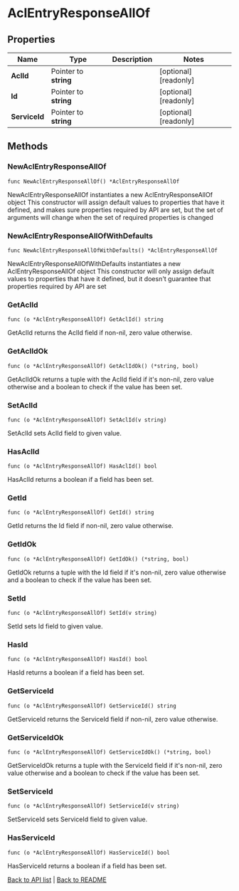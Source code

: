 # AclEntryResponseAllOf

## Properties

Name | Type | Description | Notes
------------ | ------------- | ------------- | -------------
**AclId** | Pointer to **string** |  | [optional] [readonly] 
**Id** | Pointer to **string** |  | [optional] [readonly] 
**ServiceId** | Pointer to **string** |  | [optional] [readonly] 

## Methods

### NewAclEntryResponseAllOf

`func NewAclEntryResponseAllOf() *AclEntryResponseAllOf`

NewAclEntryResponseAllOf instantiates a new AclEntryResponseAllOf object
This constructor will assign default values to properties that have it defined,
and makes sure properties required by API are set, but the set of arguments
will change when the set of required properties is changed

### NewAclEntryResponseAllOfWithDefaults

`func NewAclEntryResponseAllOfWithDefaults() *AclEntryResponseAllOf`

NewAclEntryResponseAllOfWithDefaults instantiates a new AclEntryResponseAllOf object
This constructor will only assign default values to properties that have it defined,
but it doesn't guarantee that properties required by API are set

### GetAclId

`func (o *AclEntryResponseAllOf) GetAclId() string`

GetAclId returns the AclId field if non-nil, zero value otherwise.

### GetAclIdOk

`func (o *AclEntryResponseAllOf) GetAclIdOk() (*string, bool)`

GetAclIdOk returns a tuple with the AclId field if it's non-nil, zero value otherwise
and a boolean to check if the value has been set.

### SetAclId

`func (o *AclEntryResponseAllOf) SetAclId(v string)`

SetAclId sets AclId field to given value.

### HasAclId

`func (o *AclEntryResponseAllOf) HasAclId() bool`

HasAclId returns a boolean if a field has been set.

### GetId

`func (o *AclEntryResponseAllOf) GetId() string`

GetId returns the Id field if non-nil, zero value otherwise.

### GetIdOk

`func (o *AclEntryResponseAllOf) GetIdOk() (*string, bool)`

GetIdOk returns a tuple with the Id field if it's non-nil, zero value otherwise
and a boolean to check if the value has been set.

### SetId

`func (o *AclEntryResponseAllOf) SetId(v string)`

SetId sets Id field to given value.

### HasId

`func (o *AclEntryResponseAllOf) HasId() bool`

HasId returns a boolean if a field has been set.

### GetServiceId

`func (o *AclEntryResponseAllOf) GetServiceId() string`

GetServiceId returns the ServiceId field if non-nil, zero value otherwise.

### GetServiceIdOk

`func (o *AclEntryResponseAllOf) GetServiceIdOk() (*string, bool)`

GetServiceIdOk returns a tuple with the ServiceId field if it's non-nil, zero value otherwise
and a boolean to check if the value has been set.

### SetServiceId

`func (o *AclEntryResponseAllOf) SetServiceId(v string)`

SetServiceId sets ServiceId field to given value.

### HasServiceId

`func (o *AclEntryResponseAllOf) HasServiceId() bool`

HasServiceId returns a boolean if a field has been set.


[Back to API list](../README.md#documentation-for-api-endpoints) | [Back to README](../README.md)


